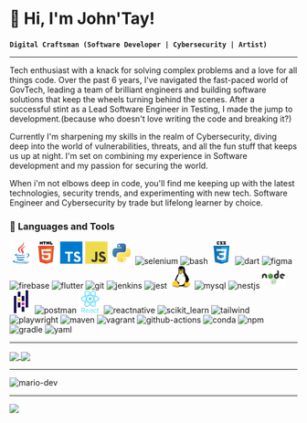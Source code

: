 # :space_invader: Hi, I'm John'Tay!
**`Digital Craftsman (Software Developer | Cybersecurity | Artist)`**

---

Tech enthusiast with a knack for solving complex problems and a love for all things code. Over the past 6 years, I've navigated the fast-paced world of GovTech, leading a team of brilliant engineers and building software solutions that keep the wheels turning behind the scenes. After a successful stint as a Lead Software Engineer in Testing, I made the jump to development.(because who doesn't love writing the code and breaking it?) </b>

Currently I'm sharpening my skills in the realm of Cybersecurity, diving deep into the world of vulnerabilities, threats, and all the fun stuff that keeps us up at night. I'm set on combining my experience in Software development and my passion for securing the world. </b>

When i'm not elbows deep in code, you'll find me keeping up with the latest technologies, security trends, and experimenting with new tech. Software Engineer and Cybersecurity by trade but lifelong learner by choice.
                                                                                                                                                                                                                                                                                                                                                                                                                    

### 🧰 Languages and Tools
<p align="left">
<img src="https://raw.githubusercontent.com/devicons/devicon/master/icons/java/java-original.svg" alt="java" width="40" height="40"/>
<img src="https://raw.githubusercontent.com/devicons/devicon/master/icons/html5/html5-original-wordmark.svg" alt="html5" width="40" height="40"/>
<img src="https://raw.githubusercontent.com/devicons/devicon/master/icons/typescript/typescript-original.svg" alt="typescript" width="40" height="40"/>
<img src="https://raw.githubusercontent.com/devicons/devicon/master/icons/javascript/javascript-original.svg" alt="javascript" width="40" height="40"/>
<img src="https://raw.githubusercontent.com/devicons/devicon/master/icons/python/python-original.svg" alt="python" width="40" height="40"/>
<img src="https://raw.githubusercontent.com/detain/svg-logos/780f25886640cef088af994181646db2f6b1a3f8/svg/selenium-logo.svg" alt="selenium" width="40" height="40"/>
<img src="https://www.vectorlogo.zone/logos/gnu_bash/gnu_bash-icon.svg" alt="bash" width="40" height="40"/>
<img src="https://raw.githubusercontent.com/devicons/devicon/master/icons/css3/css3-original-wordmark.svg" alt="css3" width="40" height="40"/>
<img src="https://www.vectorlogo.zone/logos/dartlang/dartlang-icon.svg" alt="dart" width="40" height="40"/>
<img src="https://www.vectorlogo.zone/logos/figma/figma-icon.svg" alt="figma" width="40" height="40"/> 
<img src="https://www.vectorlogo.zone/logos/firebase/firebase-icon.svg" alt="firebase" width="40" height="40"/> 
<img src="https://www.vectorlogo.zone/logos/flutterio/flutterio-icon.svg" alt="flutter" width="40" height="40"/> 
<img src="https://www.vectorlogo.zone/logos/git-scm/git-scm-icon.svg" alt="git" width="40" height="40"/>
<img src="https://www.vectorlogo.zone/logos/jenkins/jenkins-icon.svg" alt="jenkins" width="40" height="40"/>
<img src="https://www.vectorlogo.zone/logos/jestjsio/jestjsio-icon.svg" alt="jest" width="40" height="40"/> 
<img src="https://raw.githubusercontent.com/devicons/devicon/master/icons/linux/linux-original.svg" alt="linux" width="40" height="40"/>
<img src="https://cdn.jsdelivr.net/gh/devicons/devicon@latest/icons/mysql/mysql-original.svg" alt="mysql" width="40" height="40"/>
<img src="https://cdn.jsdelivr.net/gh/devicons/devicon@latest/icons/nestjs/nestjs-original.svg" alt="nestjs" width="40" height="40"/>
<img src="https://raw.githubusercontent.com/devicons/devicon/master/icons/nodejs/nodejs-original-wordmark.svg" alt="nodejs" width="40" height="40"/>
<img src="https://raw.githubusercontent.com/devicons/devicon/2ae2a900d2f041da66e950e4d48052658d850630/icons/pandas/pandas-original.svg" alt="pandas" width="40" height="40"/>
<img src="https://www.vectorlogo.zone/logos/getpostman/getpostman-icon.svg" alt="postman" width="40" height="40"/>
<img src="https://raw.githubusercontent.com/devicons/devicon/master/icons/react/react-original-wordmark.svg" alt="react" width="40" height="40"/>
<img src="https://reactnative.dev/img/header_logo.svg" alt="reactnative" width="40" height="40"/>
<img src="https://upload.wikimedia.org/wikipedia/commons/0/05/Scikit_learn_logo_small.svg" alt="scikit_learn" width="40" height="40"/>
<img src="https://www.vectorlogo.zone/logos/tailwindcss/tailwindcss-icon.svg" alt="tailwind" width="40" height="40"/>
<img src="https://cdn.jsdelivr.net/gh/devicons/devicon@latest/icons/playwright/playwright-original.svg" alt="playwright" height="40" width="40"/>
<img src="https://cdn.jsdelivr.net/gh/devicons/devicon@latest/icons/maven/maven-original.svg" alt="maven" height="40" width="40" />
<img src="https://www.vectorlogo.zone/logos/vagrantup/vagrantup-icon.svg" alt="vagrant" width="40" height="40"/>
<img src="https://cdn.jsdelivr.net/gh/devicons/devicon@latest/icons/githubactions/githubactions-original.svg" alt="github-actions" width="40" height="40"/>
<img src="https://cdn.jsdelivr.net/gh/devicons/devicon@latest/icons/anaconda/anaconda-original.svg" alt="conda" width="40" height="40" />
<img src="https://cdn.jsdelivr.net/gh/devicons/devicon@latest/icons/npm/npm-original-wordmark.svg" alt="npm" width="40" height="40" />
<img src="https://cdn.jsdelivr.net/gh/devicons/devicon@latest/icons/gradle/gradle-original.svg" alt="gradle" width="40" height="40" />    
<img src="https://cdn.jsdelivr.net/gh/devicons/devicon@latest/icons/yaml/yaml-original.svg" alt="yaml" width="40" height="40" />
          
          
</p>

---

<a href="https://github.com/Jarmwood/github-readme-stats">
  <img height=180 align="center" src="https://github-readme-stats.vercel.app/api?username=Jarmwood&show_icons=true&hide=stars&theme=vue-dark&hide_border=true&card_width=275&include_all_commits=false"/>
  <img height=180 align="center" src="https://github-contributor-stats.vercel.app/api?username=Jarmwood&limit=5&theme=vue-dark&hide_border=true&combine_all_yearly_contributions=true&card_width=275"/>
</a>

---

![mario-dev](https://github.com/user-attachments/assets/ed8518c6-41a6-47d1-a086-6a5a0ce4c97c)

---

![](https://quotes-github-readme.vercel.app/api?type=horizontal&theme=dark&card_width=400)

